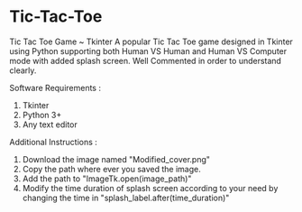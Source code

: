 # Tic-Tac-Toe
Tic Tac Toe Game ~ Tkinter
A popular Tic Tac Toe game designed in Tkinter using Python supporting both Human VS Human and Human VS Computer mode with added splash screen. Well Commented in order to understand clearly.

Software Requirements :
1. Tkinter
2. Python 3+
3. Any text editor

Additional Instructions :
1. Download the image named "Modified_cover.png"
2. Copy the path where ever you saved the image.
3. Add the path to "ImageTk.open(image_path)"
4. Modify the time duration of splash screen according to your need by changing the time in "splash_label.after(time_duration)"
